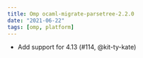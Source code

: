 ```yaml
---
title: Omp ocaml-migrate-parsetree-2.2.0
date: "2021-06-22"
tags: [omp, platform]
---
```


- Add support for 4.13 (#114, @kit-ty-kate)
